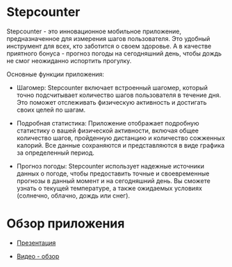# Stepcounter
Stepcounter - это инновационное мобильное приложение, предназначенное для измерения шагов пользователя. Это удобный инструмент для всех, кто заботится о своем здоровье. А в качестве приятного бонуса - прогноз погоды на сегодняшний день, чтобы дождь не смог неожиданно испортить прогулку.

Основные функции приложения:

* Шагомер: Stepcounter включает встроенный шагомер, который точно подсчитывает количество шагов пользователя в течение дня. Это поможет отслеживать физическую активность и достигать своих целей по шагам.

* Подробная статистика: Приложение отображает подробную статистику о вашей физической активности, включая общее количество шагов, пройденную дистанцию и количество сожженных калорий. Все данные сохраняются и представляются в виде графика за определенный период.

* Прогноз погоды: Stepcounter использует надежные источники данных о погоде, чтобы предоставить точные и своевременные прогнозы в данный момент и на сегодняшний день. Вы сможете узнать о текущей температуре, а также ожидаемых условиях (солнечно, облачно, дождь или снег).

# Обзор приложения

* [Презентация](https://github.com/polyafedosova/stepcounter/blob/master/documentation/%D0%9F%D1%80%D0%B5%D0%B7%D0%B5%D0%BD%D1%82%D0%B0%D1%86%D0%B8%D1%8F%20%D1%88%D0%B0%D0%B3%D0%BE%D0%BC%D0%B5%D1%80.pdf)<br />

* [Видео - обзор](https://disk.yandex.ru/client/disk/%D0%A8%D0%B0%D0%B3%D0%BE%D0%BC%D0%B5%D1%80?idApp=client&dialog=slider&idDialog=%2Fdisk%2F%D0%A8%D0%B0%D0%B3%D0%BE%D0%BC%D0%B5%D1%80%2F%D0%A8%D0%B0%D0%B3%D0%BE%D0%BC%D0%B5%D1%80.mp4)<br />
